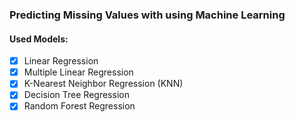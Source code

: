 ### Predicting Missing Values with using Machine Learning 
#### Used Models:
- [x] Linear Regression
- [x] Multiple Linear Regression
- [x] K-Nearest Neighbor Regression (KNN) 
- [x] Decision Tree Regression
- [x] Random Forest Regression  
